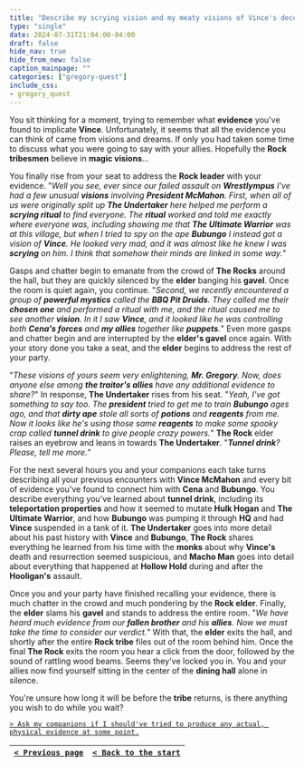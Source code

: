 ```yaml
---
title: "Describe my scrying vision and my meaty visions of Vince's deception."
type: "single"
date: 2024-07-31T21:04:00-04:00
draft: false
hide_nav: true
hide_from_new: false
caption_mainpage: ""
categories: ["gregory-quest"]
include_css:
- gregory_quest
---
```


You sit thinking for a moment, trying to remember what **evidence** you've found to implicate **Vince**. Unfortunately, it seems that all the evidence you can think of came from visions and dreams. If only you had taken some time to discuss what you were going to say with your allies. Hopefully the **Rock tribesmen** believe in **magic visions**...

You finally rise from your seat to address the **Rock leader** with your evidence. "*Well you see, ever since our failed assault on **Wrestlympus** I've had a few unusual **visions** involving **President McMahon**. First, when all of us were originally split up **The Undertaker** here helped me perform a **scrying ritual** to find everyone. The **ritual** worked and told me exactly where everyone was, including showing me that **The Ultimate Warrior** was at this village, but when I tried to spy on the ape **Bubungo** I instead got a vision of **Vince**. He looked very mad, and it was almost like he knew I was **scrying** on him. I think that somehow their minds are linked in some way.*"

Gasps and chatter begin to emanate from the crowd of **The Rocks** around the hall, but they are quickly silenced by the **elder** banging his **gavel**. Once the room is quiet again, you continue. "*Second, we recently encountered a group of **powerful mystics** called the **BBQ Pit Druids**. They called me their **chosen one** and performed a ritual with me, and the ritual caused me to see another **vision**. In it I saw **Vince**, and it looked like he was controlling both **Cena's forces** and **my allies** together like **puppets**.*" Even more gasps and chatter begin and are interrupted by the **elder's gavel** once again. With your story done you take a seat, and the **elder** begins to address the rest of your party.

"*These visions of yours seem very enlightening, **Mr. Gregory**. Now, does anyone else among **the traitor's allies** have any additional evidence to share?*" In response, **The Undertaker** rises from his seat. "*Yeah, I've got something to say too. The **president** tried to get me to train **Bubungo** ages ago, and that **dirty ape** stole all sorts of **potions** and **reagents** from me. Now it looks like he's using those same **reagents** to make some spooky crap called **tunnel drink** to give people crazy powers.*" **The Rock** elder raises an eyebrow and leans in towards **The Undertaker**. "***Tunnel drink**? Please, tell me more.*"

For the next several hours you and your companions each take turns describing all your previous encounters with **Vince McMahon** and every bit of evidence you've found to connect him with **Cena** and **Bubungo**. You describe everything you've learned about **tunnel drink**, including its **teleportation properties** and how it seemed to mutate **Hulk Hogan** and **The Ultimate Warrior**, and how **Bubungo** was pumping it through **HQ** and had **Vince** suspended in a tank of it. **The Undertaker** goes into more detail about his past history with **Vince** and **Bubungo**, **The Rock** shares everything he learned from his time with the **monks** about why **Vince's** death and resurrection seemed suspicious, and **Macho Man** goes into detail about everything that happened at **Hollow Hold** during and after the **Hooligan's** assault.

Once you and your party have finished recalling your evidence, there is much chatter in the crowd and much pondering by the **Rock elder**. Finally, the **elder** slams his **gavel** and stands to address the entire room. "*We have heard much evidence from our **fallen brother** and his **allies**. Now we must take the time to consider our verdict.*" With that, the **elder** exits the hall, and shortly after the entire **Rock tribe** files out of the room behind him. Once the final **The Rock** exits the room you hear a click from the door, followed by the sound of rattling wood beams. Seems they've locked you in. You and your allies now find yourself sitting in the center of the **dining hall** alone in silence.

You're unsure how long it will be before the **tribe** returns, is there anything you wish to do while you wait?

[``> Ask my companions if I should've tried to produce any actual, physical evidence at some point.``](../145)

|[``< Previous page``](../143)|[``< Back to the start``](../)|
|---|---|